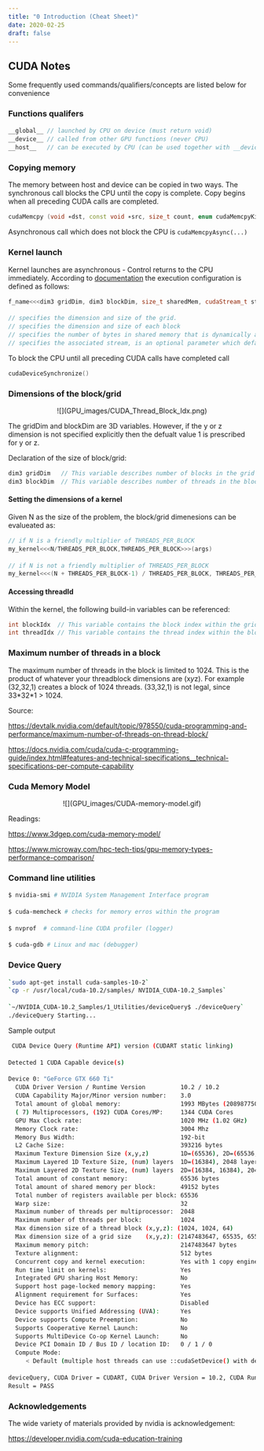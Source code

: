 ```yaml
---
title: "0 Introduction (Cheat Sheet)"
date: 2020-02-25
draft: false
---
```


## CUDA Notes

Some frequently used commands/qualifiers/concepts are listed below for convenience

### Functions qualifers

```.cu
__global__ // launched by CPU on device (must return void)
__device__ // called from other GPU functions (never CPU)
__host__   // can be executed by CPU (can be used together with __device__)
```

### Copying memory

The memory between host and device can be copied in two ways.
The synchronous call blocks the CPU until the copy is complete.
Copy begins when all preceding CUDA calls are completed.

```.cu
cudaMemcpy (void ∗dst, const void ∗src, size_t count, enum cudaMemcpyKind kind)
```

Asynchronous call which does not block the CPU is `cudaMemcpyAsync(...)`

### Kernel launch

Kernel launches are asynchronous - Control returns to the CPU immediately.
According to [documentation](https://docs.nvidia.com/cuda/cuda-c-programming-guide/#execution-configuration) the execution configuration is defined as follows:

```.cu
f_name<<<dim3 gridDim, dim3 blockDim, size_t sharedMem, cudaStream_t strId>>>(p1,... pN)

// specifies the dimension and size of the grid.
// specifies the dimension and size of each block
// specifies the number of bytes in shared memory that is dynamically allocated per block for this call in addition to the statically allocated memory.
// specifies the associated stream, is an optional parameter which defaults to 0.
```

To block the CPU until all preceding CUDA calls have completed call

```.cu
cudaDeviceSynchronize()
```

### Dimensions of the block/grid

<center> ![](GPU_images/CUDA_Thread_Block_Idx.png) </center>

The gridDim and blockDim are 3D variables.
However, if the y or z dimension is not specified explicitly then the defualt value 1 is prescribed for y or z.

Declaration of the size of block/grid:

```.cu
dim3 gridDim   // This variable describes number of blocks in the grid in each dimension.
dim3 blockDim  // This variable describes number of threads in the block in each dimension.
```

#### Setting the dimensions of a kernel

Given N as the size of the problem, the block/grid dimenesions can be evalueated as:

```.cu
// if N is a friendly multiplier of THREADS_PER_BLOCK
my_kernel<<<N/THREADS_PER_BLOCK,THREADS_PER_BLOCK>>>(args)

// if N is not a friendly multiplier of THREADS_PER_BLOCK
my_kernel<<<(N + THREADS_PER_BLOCK-1) / THREADS_PER_BLOCK, THREADS_PER_BLOCK>>>(args);
```

#### Accessing threadId

Within the kernel, the following build-in variables can be referenced:

```.cu
int blockIdx  // This variable contains the block index within the grid.
int threadIdx // This variable contains the thread index within the block.
```

<!-- gridDim describes number of blocks in the grid.
blockDim describes number of threads in the block.
// dim3 dimBlock(blocksize, blocksize);
// dim3 dimGrid(N/dimBlock.x, N/dimBlock.y); -->

### Maximum number of threads in a block

The maximum number of threads in the block is limited to 1024. This is the product of whatever your threadblock dimensions are (x*y*z). For example (32,32,1) creates a block of 1024 threads. (33,32,1) is not legal, since 33\*32\*1 > 1024.

Source:

<https://devtalk.nvidia.com/default/topic/978550/cuda-programming-and-performance/maximum-number-of-threads-on-thread-block/>

<https://docs.nvidia.com/cuda/cuda-c-programming-guide/index.html#features-and-technical-specifications__technical-specifications-per-compute-capability>

### Cuda Memory Model

<center> ![](GPU_images/CUDA-memory-model.gif) </center>

Readings:

<https://www.3dgep.com/cuda-memory-model/>

<https://www.microway.com/hpc-tech-tips/gpu-memory-types-performance-comparison/>

### Command line utilities

```.sh
$ nvidia-smi # NVIDIA System Management Interface program

$ cuda-memcheck # checks for memory erros within the program

$ nvprof  # command-line CUDA profiler (logger)

$ cuda-gdb # Linux and mac (debugger)
```

### Device Query

```.sh
`sudo apt-get install cuda-samples-10-2`
`cp -r /usr/local/cuda-10.2/samples/ NVIDIA_CUDA-10.2_Samples`

`~/NVIDIA_CUDA-10.2_Samples/1_Utilities/deviceQuery$ ./deviceQuery`
./deviceQuery Starting...
```

Sample output

```.sh
 CUDA Device Query (Runtime API) version (CUDART static linking)

Detected 1 CUDA Capable device(s)

Device 0: "GeForce GTX 660 Ti"
  CUDA Driver Version / Runtime Version          10.2 / 10.2
  CUDA Capability Major/Minor version number:    3.0
  Total amount of global memory:                 1993 MBytes (2089877504 bytes)
  ( 7) Multiprocessors, (192) CUDA Cores/MP:     1344 CUDA Cores
  GPU Max Clock rate:                            1020 MHz (1.02 GHz)
  Memory Clock rate:                             3004 Mhz
  Memory Bus Width:                              192-bit
  L2 Cache Size:                                 393216 bytes
  Maximum Texture Dimension Size (x,y,z)         1D=(65536), 2D=(65536, 65536), 3D=(4096, 4096, 4096)
  Maximum Layered 1D Texture Size, (num) layers  1D=(16384), 2048 layers
  Maximum Layered 2D Texture Size, (num) layers  2D=(16384, 16384), 2048 layers
  Total amount of constant memory:               65536 bytes
  Total amount of shared memory per block:       49152 bytes
  Total number of registers available per block: 65536
  Warp size:                                     32
  Maximum number of threads per multiprocessor:  2048
  Maximum number of threads per block:           1024
  Max dimension size of a thread block (x,y,z): (1024, 1024, 64)
  Max dimension size of a grid size    (x,y,z): (2147483647, 65535, 65535)
  Maximum memory pitch:                          2147483647 bytes
  Texture alignment:                             512 bytes
  Concurrent copy and kernel execution:          Yes with 1 copy engine(s)
  Run time limit on kernels:                     Yes
  Integrated GPU sharing Host Memory:            No
  Support host page-locked memory mapping:       Yes
  Alignment requirement for Surfaces:            Yes
  Device has ECC support:                        Disabled
  Device supports Unified Addressing (UVA):      Yes
  Device supports Compute Preemption:            No
  Supports Cooperative Kernel Launch:            No
  Supports MultiDevice Co-op Kernel Launch:      No
  Device PCI Domain ID / Bus ID / location ID:   0 / 1 / 0
  Compute Mode:
     < Default (multiple host threads can use ::cudaSetDevice() with device simultaneously) >

deviceQuery, CUDA Driver = CUDART, CUDA Driver Version = 10.2, CUDA Runtime Version = 10.2, NumDevs = 1
Result = PASS
```

### Acknowledgements

The wide variety of materials provided by nvidia is acknowledgement:

<https://developer.nvidia.com/cuda-education-training>
